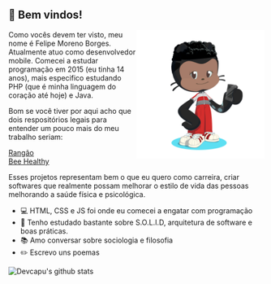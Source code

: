 ## 👋 Bem vindos!
  <img src="https://github.com/DevCapu/DevCapu/blob/master/octocat.png" width="50%" align="right"/>
  
  Como vocês devem ter visto, meu nome é Felipe Moreno Borges. Atualmente atuo como desenvolvedor mobile. Comecei a estudar programação em 2015 (eu tinha 14 anos),       mais especifico estudando PHP (que é minha linguagem do coração até hoje) e Java.

Bom se você tiver por aqui acho que dois respositórios legais para entender um pouco mais do meu trabalho seriam:

 <a href="https://github.com/DevCapu/rangao">Rangão</a><br>
 <a href="https://github.com/DevCapu/bee">Bee Healthy</a>

Esses projetos representam bem o que eu quero como carreira, criar softwares que realmente possam melhorar o estilo de vida das pessoas melhorando a saúde física e psicológica.

  <ul>
    <li> 💻 HTML, CSS e JS foi onde eu comecei a engatar com programação </li>
    <li>🌱 Tenho estudado bastante sobre S.O.L.I.D, arquitetura de software e boas práticas.</li>
    <li>📚 Amo conversar sobre sociologia e filosofia</li>
    <li>✏️ Escrevo uns poemas</li>
  </ul>

![Devcapu's github stats](https://github-readme-stats.vercel.app/api?username=devcapu&show_icons=true)
